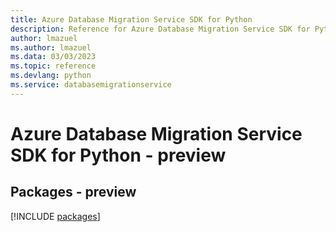 ```yaml
---
title: Azure Database Migration Service SDK for Python
description: Reference for Azure Database Migration Service SDK for Python
author: lmazuel
ms.author: lmazuel
ms.data: 03/03/2023
ms.topic: reference
ms.devlang: python
ms.service: databasemigrationservice
---
```

# Azure Database Migration Service SDK for Python - preview
## Packages - preview
[!INCLUDE [packages](database-migration-service-index.md)]